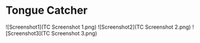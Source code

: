 # Tongue Catcher

![Screenshot1](TC Screenshot 1.png)
![Screenshot2](TC Screenshot 2.png)
![Screenshot3](TC Screenshot 3.png)

